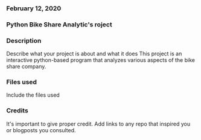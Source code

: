 ### February 12, 2020


### Python Bike Share Analytic's roject

### Description
Describe what your project is about and what it does
This project is an interactive python-based program that analyzes various aspects of the bike share company. 

### Files used
Include the files used

### Credits
It's important to give proper credit. Add links to any repo that inspired you or blogposts you consulted.
